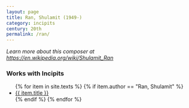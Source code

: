 ```yaml
---
layout: page
title: Ran, Shulamit (1949-)
category: incipits
century: 20th
permalink: /ran/
---
```


*Learn more about this composer at <a href="https://en.wikipedia.org/wiki/Shulamit_Ran" target="_blank">https://en.wikipedia.org/wiki/Shulamit_Ran</a>*
<br/>

### Works with Incipits
<ul class="texts">
    {% for item in site.texts %}
      {% if item.author == "Ran, Shulamit" %}
          <li class="text-title">
          <a href="{{ site.baseurl }}{{ item.url }}">
        {{ item.title }}
              </a>
    </li>
      {% endif %}
    {% endfor %}
</ul>